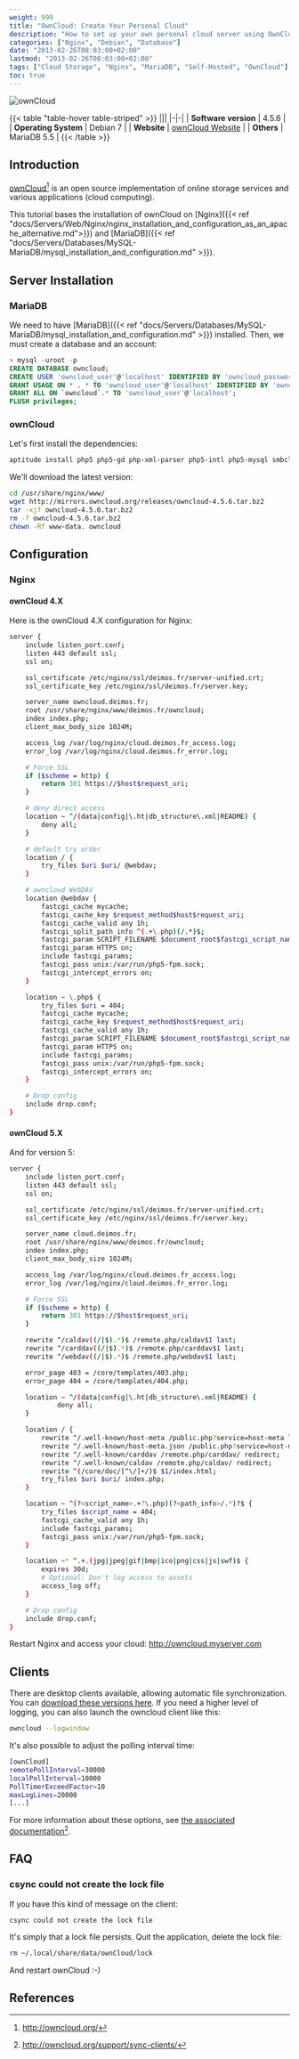 ```yaml
---
weight: 999
title: "OwnCloud: Create Your Personal Cloud"
description: "How to set up your own personal cloud server using OwnCloud with Nginx and MariaDB"
categories: ["Nginx", "Debian", "Database"]
date: "2013-02-26T08:03:00+02:00"
lastmod: "2013-02-26T08:03:00+02:00"
tags: ["Cloud Storage", "Nginx", "MariaDB", "Self-Hosted", "OwnCloud"]
toc: true
---
```


![ownCloud](/images/owncloud-logo.avif)

{{< table "table-hover table-striped" >}}
|||
|-|-|
| **Software version** | 4.5.6 |
| **Operating System** | Debian 7 |
| **Website** | [ownCloud Website](https://owncloud.org/) |
| **Others** | MariaDB 5.5 |
{{< /table >}}

## Introduction

[ownCloud](https://owncloud.org/)[^1] is an open source implementation of online storage services and various applications (cloud computing).

This tutorial bases the installation of ownCloud on [Nginx]({{< ref "docs/Servers/Web/Nginx/nginx_installation_and_configuration_as_an_apache_alternative.md">}}) and [MariaDB]({{< ref "docs/Servers/Databases/MySQL-MariaDB/mysql_installation_and_configuration.md" >}}).

## Server Installation

### MariaDB

We need to have [MariaDB]({{< ref "docs/Servers/Databases/MySQL-MariaDB/mysql_installation_and_configuration.md" >}}) installed. Then, we must create a database and an account:

```sql
> mysql -uroot -p
CREATE DATABASE owncloud;
CREATE USER 'owncloud_user'@'localhost' IDENTIFIED BY 'owncloud_password';
GRANT USAGE ON * . * TO 'owncloud_user'@'localhost' IDENTIFIED BY 'owncloud_password';
GRANT ALL ON `owncloud`.* TO 'owncloud_user'@'localhost';
FLUSH privileges;
```

### ownCloud

Let's first install the dependencies:

```bash
aptitude install php5 php5-gd php-xml-parser php5-intl php5-mysql smbclient curl libcurl3 php5-curl
```

We'll download the latest version:

```bash
cd /usr/share/nginx/www/
wget http://mirrors.owncloud.org/releases/owncloud-4.5.6.tar.bz2
tar -xjf owncloud-4.5.6.tar.bz2
rm -f owncloud-4.5.6.tar.bz2
chown -Rf www-data. owncloud
```

## Configuration

### Nginx

#### ownCloud 4.X

Here is the ownCloud 4.X configuration for Nginx:

```bash
server {
    include listen_port.conf;
    listen 443 default ssl;
    ssl on;

    ssl_certificate /etc/nginx/ssl/deimos.fr/server-unified.crt;
    ssl_certificate_key /etc/nginx/ssl/deimos.fr/server.key;

    server_name owncloud.deimos.fr;
    root /usr/share/nginx/www/deimos.fr/owncloud;
    index index.php;
    client_max_body_size 1024M;

    access_log /var/log/nginx/cloud.deimos.fr_access.log;
    error_log /var/log/nginx/cloud.deimos.fr_error.log;

    # Force SSL
    if ($scheme = http) {
        return 301 https://$host$request_uri;
    }

    # deny direct access
    location ~ ^/(data|config|\.ht|db_structure\.xml|README) {
        deny all;
    }

    # default try order
    location / {
        try_files $uri $uri/ @webdav;
    }

    # owncloud WebDAV
    location @webdav {
        fastcgi_cache mycache;
        fastcgi_cache_key $request_method$host$request_uri;
        fastcgi_cache_valid any 1h;
        fastcgi_split_path_info ^(.+\.php)(/.*)$;
        fastcgi_param SCRIPT_FILENAME $document_root$fastcgi_script_name;
        fastcgi_param HTTPS on;
        include fastcgi_params;
        fastcgi_pass unix:/var/run/php5-fpm.sock;
        fastcgi_intercept_errors on;
    }

    location ~ \.php$ {
        try_files $uri = 404;
        fastcgi_cache mycache;
        fastcgi_cache_key $request_method$host$request_uri;
        fastcgi_cache_valid any 1h;
        fastcgi_param SCRIPT_FILENAME $document_root$fastcgi_script_name;
        fastcgi_param HTTPS on;
        include fastcgi_params;
        fastcgi_pass unix:/var/run/php5-fpm.sock;
        fastcgi_intercept_errors on;
    }

    # Drop config
    include drop.conf;
}
```

#### ownCloud 5.X

And for version 5:

```bash
server {
    include listen_port.conf;
    listen 443 default ssl;
    ssl on;

    ssl_certificate /etc/nginx/ssl/deimos.fr/server-unified.crt;
    ssl_certificate_key /etc/nginx/ssl/deimos.fr/server.key;

    server_name cloud.deimos.fr;
    root /usr/share/nginx/www/deimos.fr/owncloud;
    index index.php;
    client_max_body_size 1024M;

    access_log /var/log/nginx/cloud.deimos.fr_access.log;
    error_log /var/log/nginx/cloud.deimos.fr_error.log;

    # Force SSL
    if ($scheme = http) {
        return 301 https://$host$request_uri;
    }

    rewrite ^/caldav((/|$).*)$ /remote.php/caldav$1 last;
    rewrite ^/carddav((/|$).*)$ /remote.php/carddav$1 last;
    rewrite ^/webdav((/|$).*)$ /remote.php/webdav$1 last;

    error_page 403 = /core/templates/403.php;
    error_page 404 = /core/templates/404.php;

    location ~ ^/(data|config|\.ht|db_structure\.xml|README) {
            deny all;
    }

    location / {
        rewrite ^/.well-known/host-meta /public.php?service=host-meta last;
        rewrite ^/.well-known/host-meta.json /public.php?service=host-meta-json last;
        rewrite ^/.well-known/carddav /remote.php/carddav/ redirect;
        rewrite ^/.well-known/caldav /remote.php/caldav/ redirect;
        rewrite ^(/core/doc/[^\/]+/)$ $1/index.html;
        try_files $uri $uri/ index.php;
    }

    location ~ ^(?<script_name>.+?\.php)(?<path_info>/.*)?$ {
        try_files $script_name = 404;
        fastcgi_cache_valid any 1h;
        include fastcgi_params;
        fastcgi_pass unix:/var/run/php5-fpm.sock;
    }

    location ~* ^.+.(jpg|jpeg|gif|bmp|ico|png|css|js|swf)$ {
        expires 30d;
        # Optional: Don't log access to assets
        access_log off;
    }

    # Drop config
    include drop.conf;
}
```

Restart Nginx and access your cloud: http://owncloud.myserver.com

## Clients

There are desktop clients available, allowing automatic file synchronization. You can [download these versions here](https://owncloud.org/sync-clients/). If you need a higher level of logging, you can also launch the owncloud client like this:

```bash
owncloud --logwindow
```

It's also possible to adjust the polling interval time:

```bash
[ownCloud]
remotePollInterval=30000
localPollInterval=10000
PollTimerExceedFactor=10
maxLogLines=20000
[...]
```

For more information about these options, see [the associated documentation](https://owncloud.org/support/sync-clients/)[^2].

## FAQ

### csync could not create the lock file

If you have this kind of message on the client:

```
csync could not create the lock file
```

It's simply that a lock file persists. Quit the application, delete the lock file:

```bash
rm ~/.local/share/data/ownCloud/lock
```

And restart ownCloud :-)

## References

[^1]: http://owncloud.org/
[^2]: http://owncloud.org/support/sync-clients/
